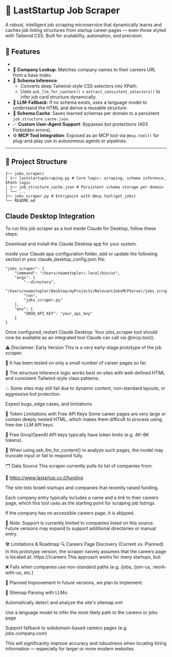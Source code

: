 # 🧠 LastStartup Job Scraper

A robust, intelligent job scraping microservice that dynamically learns and caches job listing structures from startup career pages — even those styled with Tailwind CSS. Built for scalability, automation, and precision.

## 🚀 Features
- 
- 🔎 **Company Lookup**: Matches company names to their careers URL from a base index.
- 🧱 **Schema Inference**:
  - Converts deep Tailwind-style CSS selectors into XPath.
  - Uses `ask_llm_for_content()` + `extract_consistent_selectors()` to infer job card structure dynamically.
- 🧠 **LLM-Fallback**: If no schema exists, uses a language model to understand the HTML and derive a reusable structure.
- 💾 **Schema Cache**: Saves learned schemas per domain to a persistent `job_structure_cache.json`.
- ✅ **Custom User-Agent Support**: Bypasses bot protections (403 Forbidden errors).
- ⚙️ **MCP Tool Integration**: Exposed as an MCP tool via `@mcp.tool()` for plug-and-play use in autonomous agents or pipelines.

---

## 🧩 Project Structure

```
├── jobs_scraper/
│ ├── laststartupScraping.py # Core logic: scraping, schema inference, XPath logic
│ ├── job_structure_cache.json # Persistent schema storage per domain
│ └── ...
├── jobs_scraper.py # Entrypoint with @mcp.tool(get_jobs)
└── README.md

```

## Claude Desktop Integration 
To run this job scraper as a tool inside Claude for Desktop, follow these steps:

Download and install the Claude Desktop app for your system.

Inside your Claude app configuration folder, add or update the following section in your claude_desktop_config.json file:
```
"jobs_scraper": {
    "command": "/Users/noamstopler/.local/bin/uv",
    "args": [
        "--directory",
        "/Users/noamstopler/Desktop/myProjects/RelevantJobsMCPServer/jobs_scraper",
        "run",
        "jobs_scraper.py"
    ],
    "env": {
        "GROQ_API_KEY": "your_api_key"
    }
}
```

Once configured, restart Claude Desktop. Your jobs_scraper tool should now be available as an integrated tool Claude can call via @mcp.tool().


⚠️ Disclaimer: Early Version
This is a very early-stage prototype of the job scraper.

🧪 It has been tested on only a small number of career pages so far.

📄 The structure inference logic works best on sites with well-defined HTML and consistent Tailwind-style class patterns.

💥 Some sites may still fail due to dynamic content, non-standard layouts, or aggressive bot protection.

Expect bugs, edge cases, and limitations

🧱 Token Limitations with Free API Keys
Some career pages are very large or contain deeply nested HTML, which makes them difficult to process using free-tier LLM API keys.

🔐 Free Groq/OpenAI API keys typically have token limits (e.g. 4K–8K tokens).

🧠 When using ask_llm_for_content() to analyze such pages, the model may truncate input or fail to respond fully.

🗂 Data Source
This scraper currently pulls its list of companies from:

🔗 https://www.lastartup.co.il/funding

The site lists Israeli startups and companies that recently raised funding.

Each company entry typically includes a name and a link to their careers page, which this tool uses as the starting point for scraping job listings.

If the company has no accessible careers page, it is skipped.

📌 Note: Support is currently limited to companies listed on this source. Future versions may expand to support additional directories or manual entry.

🛠 Limitations & Roadmap
🔍 Careers Page Discovery (Current vs. Planned)
In this prototype version, the scraper naively assumes that the careers page is located at:
https://<company-domain>/careers
This approach works for many startups, but:

❌ Fails when companies use non-standard paths (e.g. /jobs, /join-us, /work-with-us, etc.)

🧠 Planned Improvement
In future versions, we plan to implement:

📄 Sitemap Parsing with LLMs:

Automatically detect and analyze the site's sitemap.xml

Use a language model to infer the most likely path to the careers or jobs page

Support fallback to subdomain-based careers pages (e.g. jobs.company.com)

This will significantly improve accuracy and robustness when locating hiring information — especially for larger or more modern websites.